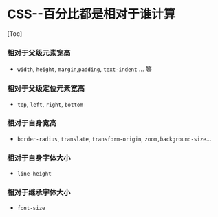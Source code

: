 # CSS--百分比都是相对于谁计算
[Toc]
### 相对于父级元素宽高
+ `width`, `height`, `margin`,`padding`, `text-indent` ... 等

### 相对于父级定位元素宽高
+ `top`, `left`, `right`, `bottom`

### 相对于自身宽高
+ `border-radius`, `translate`, `transform-origin`, `zoom,background-size`...

### 相对于自身字体大小
+ `line-height`

### 相对于继承字体大小
+ `font-size`
